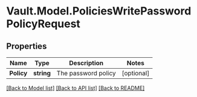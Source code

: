 # Vault.Model.PoliciesWritePasswordPolicyRequest

## Properties

Name | Type | Description | Notes
------------ | ------------- | ------------- | -------------
**Policy** | **string** | The password policy | [optional] 

[[Back to Model list]](../README.md#documentation-for-models) [[Back to API list]](../README.md#documentation-for-api-endpoints) [[Back to README]](../README.md)

